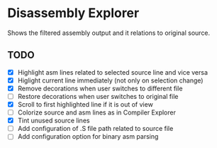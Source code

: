 # Disassembly Explorer

Shows the filtered assembly output and it relations to original source.

## TODO

- [x] Highlight asm lines related to selected source line and vice versa
- [x] Higlight current line immediately (not only on selection change)
- [x] Remove decorations when user switches to different file
- [ ] Restore decorations when user switches to original file
- [x] Scroll to first highlighted line if it is out of view
- [ ] Colorize source and asm lines as in Compiler Explorer
- [x] Tint unused source lines
- [ ] Add configuration of .S file path related to source file
- [ ] Add configuration option for binary asm parsing
